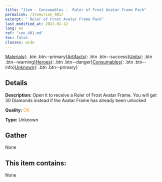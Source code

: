 ```yaml
---
title: "Item - Consumables -  Ruler of Frost Avatar Frame Pack"
permalink: /Items/con_401/
excerpt: " Ruler of Frost Avatar Frame Pack"
last_modified_at: 2021-01-12
lang: en
ref: "con_401.md"
toc: false
classes: wide
---
```

 [Materials](/Items/){: .btn .btn--primary}[Artifacts](/Items/Artifacts/){: .btn .btn--success}[Units](/Items/Units/){: .btn .btn--warning}[Heroes](/Items/Heroes/){: .btn .btn--danger}[Consumables](/Items/Consumables/){: .btn .btn--info}[Unknown](/Items/Unknown/){: .btn .btn--primary}

## Details
 **Description:** Open it to receive a Ruler of Frost Avatar Frame. You will get 30 Diamonds instead if the Avatar Frame has already been unlocked

 **Quality:** <span style="color: #FF8C00">OK</span>

 **Type:** Unknown

## Gather

  None

## This item contains:

  None

